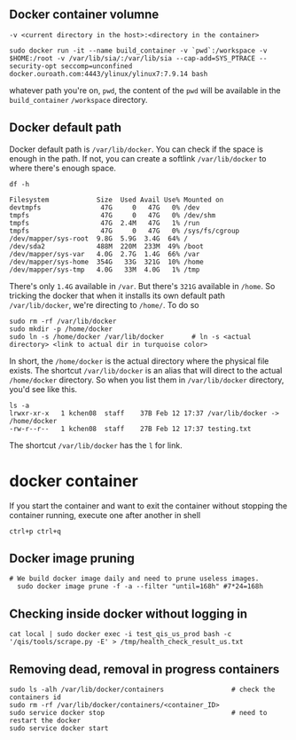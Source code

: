 ## Docker container volumne 

```
-v <current directory in the host>:<directory in the container>
```

```
sudo docker run -it --name build_container -v `pwd`:/workspace -v $HOME:/root -v /var/lib/sia/:/var/lib/sia --cap-add=SYS_PTRACE --security-opt seccomp=unconfined docker.ouroath.com:4443/ylinux/ylinux7:7.9.14 bash
```

whatever path you're on, `pwd`, the content of the `pwd` will be available in the `build_container` `/workspace` directory. 

## Docker default path

Docker default path is `/var/lib/docker`. You can check if the space is enough in the path. If not, you can create a softlink `/var/lib/docker` to where there's enough space. 

```
df -h

Filesystem            Size  Used Avail Use% Mounted on
devtmpfs               47G     0   47G   0% /dev
tmpfs                  47G     0   47G   0% /dev/shm
tmpfs                  47G  2.4M   47G   1% /run
tmpfs                  47G     0   47G   0% /sys/fs/cgroup
/dev/mapper/sys-root  9.8G  5.9G  3.4G  64% /
/dev/sda2             488M  220M  233M  49% /boot
/dev/mapper/sys-var   4.0G  2.7G  1.4G  66% /var
/dev/mapper/sys-home  354G   33G  321G  10% /home
/dev/mapper/sys-tmp   4.0G   33M  4.0G   1% /tmp
```

There's only `1.4G` available in `/var`. But there's `321G` available in `/home`. So tricking the docker that when it installs its own default path `/var/lib/docker`, we're directing to `/home/`. To do so

```
sudo rm -rf /var/lib/docker
sudo mkdir -p /home/docker
sudo ln -s /home/docker /var/lib/docker       # ln -s <actual directory> <link to actual dir in turquoise color>
```

In short, the `/home/docker` is the actual directory where the physical file exists. The shortcut `/var/lib/docker` is an alias that will direct to the actual `/home/docker` directory. So when you list them in `/var/lib/docker` directory, you'd see like this. 

```
ls -a
lrwxr-xr-x   1 kchen08  staff    37B Feb 12 17:37 /var/lib/docker -> /home/docker
-rw-r--r--   1 kchen08  staff    27B Feb 12 17:37 testing.txt
```

The shortcut `/var/lib/docker` has the `l` for link. 

# docker container

If you start the container and want to exit the container without stopping the container running, execute one after another in shell 

```
ctrl+p ctrl+q
```

## Docker image pruning 

```
# We build docker image daily and need to prune useless images.
  sudo docker image prune -f -a --filter "until=168h" #7*24=168h
```

## Checking inside docker without logging in

```
cat local | sudo docker exec -i test_qis_us_prod bash -c '/qis/tools/scrape.py -E' > /tmp/health_check_result_us.txt
```

## Removing dead, removal in progress containers

```
sudo ls -alh /var/lib/docker/containers                 # check the containers id
sudo rm -rf /var/lib/docker/containers/<container_ID>
sudo service docker stop                                # need to restart the docker
sudo service docker start
```
